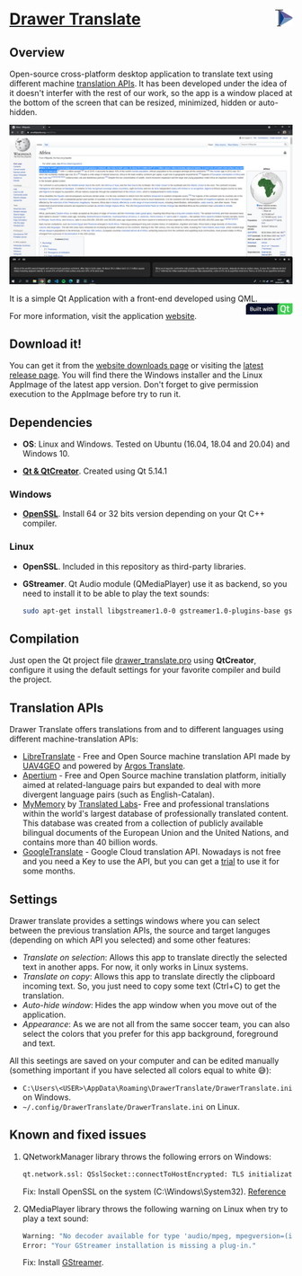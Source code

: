 # <a href="https://ricardoragel.github.io/drawer-translate/">Drawer Translate <img src="resources/icon_app.png" height="30" align="right"/></a>

## Overview

Open-source cross-platform desktop application to translate text using different machine [translation APIs](#translation-apis). It has been developed under the idea of it doesn't interfer with the rest of our work, so the app is a window placed at the bottom of the screen that can be resized, minimized, hidden or auto-hidden.

<p align="center">
    <img src="media/drawer_translate_sample.png" width="720">
</p>

It is a simple Qt Application with a front-end developed using QML. <img src="media/built-with-Qt_Horizontal_Small.png" height="20" align="right" />

For more information, visit the application [website](https://ricardoragel.github.io/drawer-translate/).

## Download it!

You can get it from the [website downloads page](https://ricardoragel.github.io/drawer-translate/download) or visiting the [latest release page](https://github.com/RicardoRagel/drawer-translate/releases/latest). You will find there the Windows installer and the Linux AppImage of the latest app version. Don't forget to give permission execution to the AppImage before try to run it.

## Dependencies

* **OS**: Linux and Windows. Tested on Ubuntu (16.04, 18.04 and 20.04) and Windows 10.

* [**Qt & QtCreator**](https://www.qt.io/download). Created using Qt 5.14.1

### Windows

* [**OpenSSL**](https://slproweb.com/products/Win32OpenSSL.html). Install 64 or 32 bits version depending on your Qt C++ compiler.

### Linux

* **OpenSSL**. Included in this repository as third-party libraries.
* **GStreamer**. Qt Audio module (QMediaPlayer) use it as backend, so you need to install it to be able to play the text sounds:

    ```bash
    sudo apt-get install libgstreamer1.0-0 gstreamer1.0-plugins-base gstreamer1.0-plugins-good gstreamer1.0-plugins-bad gstreamer1.0-plugins-ugly
    ```

## Compilation

Just open the Qt project file [drawer_translate.pro](drawer_translate.pro) using **QtCreator**, configure it using the default settings for your favorite compiler and build the project.

## Translation APIs

Drawer Translate offers translations from and to different languages using different machine-translation APIs:

* [LibreTranslate](https://libretranslate.com/) - Free and Open Source machine translation API made by [UAV4GEO](https://uav4geo.com/) and powered by [Argos Translate](https://github.com/argosopentech/argos-translate/).
* [Apertium](https://wiki.apertium.org/wiki/Main_Page) -  Free and Open Source machine translation platform, initially aimed at related-language pairs but expanded to deal with more divergent language pairs (such as English-Catalan).
* [MyMemory](https://mymemory.translated.net/) by [Translated Labs](https://translatedlabs.com/welcome)- Free and professional translations within the world's largest database of professionally translated content. This database was created from a collection of publicly available bilingual documents of the European Union and the United Nations, and contains more than 40 billion words.
* [GoogleTranslate](https://cloud.google.com/translate/?hl=es) - Google Cloud translation API. Nowadays is not free and you need a Key to use the API, but you can get a [trial](https://translatepress.com/docs/automatic-translation/generate-google-api-key/) to use it for some months.


## Settings

Drawer translate provides a settings windows where you can select between the previous translation APIs, the source and target languges (depending on which API you selected) and some other features:

* *Translate on selection*: Allows this app to translate directly the selected text in another apps. For now, it only works in Linux systems.
* *Translate on copy*: Allows this app to translate directly the clipboard incoming text. So, you just need to copy some text (Ctrl+C) to get the translation.
* *Auto-hide window*: Hides the app window when you move out of the application.
* *Appearance*: As we are not all from the same soccer team, you can also select the colors that you prefer for this app background, foreground and text.

All this seetings are saved on your computer and can be edited manually (something important if you have selected all colors equal to white :sweat_smile:):

* `C:\Users\<USER>\AppData\Roaming\DrawerTranslate/DrawerTranslate.ini` on Windows.
* `~/.config/DrawerTranslate/DrawerTranslate.ini` on Linux.

## Known and fixed issues

1. QNetworkManager library throws the following errors on Windows:

    ```bash
    qt.network.ssl: QSslSocket::connectToHostEncrypted: TLS initialization failed
    ```

    Fix: Install OpenSSL on the system (C:\Windows\System32). [Reference](https://stackoverflow.com/questions/53805704/tls-initialization-failed-on-get-request)

2. QMediaPlayer library throws the following warning on Linux when try to play a text sound:

    ```bash
    Warning: "No decoder available for type 'audio/mpeg, mpegversion=(int)1, mpegaudioversion=(int)2, layer=(int)3, rate=(int)24000, channels=(int)1, parsed=(boolean)true'."
    Error: "Your GStreamer installation is missing a plug-in."
    ```
    
    Fix: Install [GStreamer](###Linux).
